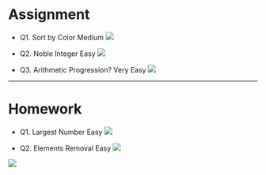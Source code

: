 # Assignment


- Q1. Sort by Color Medium [![](https://img.shields.io/badge/-MEDIUM-yellow)]()

- Q2. Noble Integer Easy [![](https://img.shields.io/badge/-EASY-green)]()

- Q3. Arithmetic Progression? Very Easy [![](https://img.shields.io/badge/-EASY-green)]()

***

# Homework

- Q1. Largest Number Easy [![](https://img.shields.io/badge/-EASY-green)]()

- Q2. Elements Removal Easy [![](https://img.shields.io/badge/-EASY-green)]()



[![](https://img.shields.io/badge/github-blue?style=for-the-badge)](https://github.com/pashmash372)


[//]: # (Hard [![]&#40;https://img.shields.io/badge/-HARD-red&#41;]&#40;&#41;)

[//]: # ()
[//]: # (Easy [![]&#40;https://img.shields.io/badge/-EASY-green&#41;]&#40;&#41;)

[//]: # ()
[//]: # (Medium [![]&#40;https://img.shields.io/badge/-MEDIUM-yellow&#41;]&#40;&#41;)
